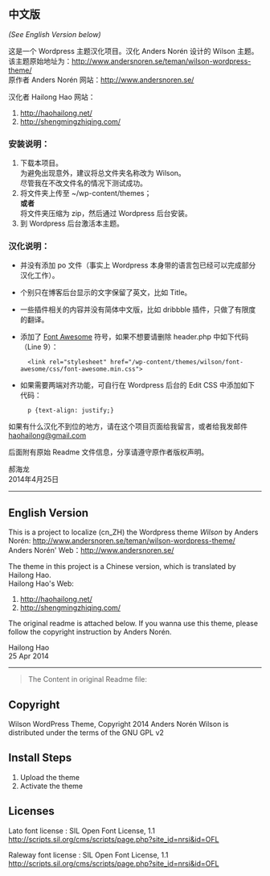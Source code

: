 ## 中文版 

*(See English Version below)*

这是一个 Wordpress 主题汉化项目。汉化 Anders Norén 设计的 Wilson 主题。  
该主题原始地址为：http://www.andersnoren.se/teman/wilson-wordpress-theme/  
原作者 Anders Norén 网站：<http://www.andersnoren.se/>  

汉化者 Hailong Hao 网站：  
1. <http://haohailong.net/>  
2. <http://shengmingzhiqing.com/>  

### 安装说明：

1. 下载本项目。  
	为避免出现意外，建议将总文件夹名称改为 Wilson。  
	尽管我在不改文件名的情况下测试成功。
2. 将文件夹上传至 ~/wp-content/themes；  
	**或者**  
	将文件夹压缩为 zip，然后通过 Wordpress 后台安装。
3. 到 Wordpress 后台激活本主题。

### 汉化说明：

* 并没有添加 po 文件（事实上 Wordpress 本身带的语言包已经可以完成部分汉化工作）。
* 个别只在博客后台显示的文字保留了英文，比如 Title。
* 一些插件相关的内容并没有简体中文版，比如 dribbble 插件，只做了有限度的翻译。
* 添加了 [Font Awesome](http://fortawesome.github.io/Font-Awesome/) 符号，如果不想要请删除 header.php 中如下代码（Line 9）：

		<link rel="stylesheet" href="/wp-content/themes/wilson/font-awesome/css/font-awesome.min.css">

* 如果需要两端对齐功能，可自行在 Wordpress 后台的 Edit CSS 中添加如下代码：
 
 		p {text-align: justify;}

如果有什么汉化不到位的地方，请在这个项目页面给我留言，或者给我发邮件 <haohailong@gmail.com>

后面附有原始 Readme 文件信息，分享请遵守原作者版权声明。

郝海龙  
2014年4月25日

---

## English Version

This is a project to localize (cn_ZH) the Wordpress theme *Wilson* by Anders Norén: http://www.andersnoren.se/teman/wilson-wordpress-theme/  
Anders Norén' Web：<http://www.andersnoren.se/>  

The theme in this project is a Chinese version, which is translated by Hailong Hao.  
Hailong Hao's Web:  
1. <http://haohailong.net/>  
2. <http://shengmingzhiqing.com/>  

The original readme is attached below. If you wanna use this theme, please follow the copyright instruction by Anders Norén.

Hailong Hao  
25 Apr 2014


------

> The Content in original Readme file:

Copyright
--------------

Wilson WordPress Theme, Copyright 2014 Anders Norén
Wilson is distributed under the terms of the GNU GPL v2


Install Steps
--------------

1. Upload the theme
2. Activate the theme


Licenses
--------------

Lato font license : SIL Open Font License, 1.1 http://scripts.sil.org/cms/scripts/page.php?site_id=nrsi&id=OFL

Raleway font license : SIL Open Font License, 1.1 http://scripts.sil.org/cms/scripts/page.php?site_id=nrsi&id=OFL
